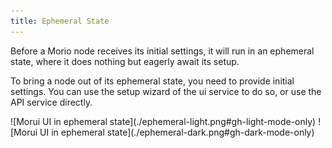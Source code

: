 ```yaml
---
title: Ephemeral State
---
```


Before a Morio node receives its initial settings, it will run in an ephemeral
state, where it does nothing but eagerly await its setup.

To bring a node out of its ephemeral state, you need to provide initial
settings.
You can use the setup wizard of the ui service to do so, or use the API service
directly.

<WithCaption caption="Screenshot of the Morio UI in ephemeral state">
![Morui UI in ephemeral state](./ephemeral-light.png#gh-light-mode-only)
![Morui UI in ephemeral state](./ephemeral-dark.png#gh-dark-mode-only)
</WithCaption>

